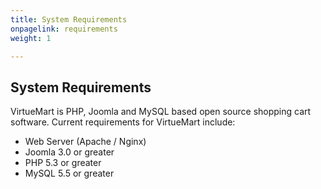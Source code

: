 ```yaml
---
title: System Requirements
onpagelink: requirements
weight: 1

---
```


System Requirements
-------------------

VirtueMart is PHP, Joomla and MySQL based open source shopping cart software. Current requirements for VirtueMart include:

- Web Server (Apache / Nginx)
- Joomla 3.0 or greater
- PHP 5.3 or greater
- MySQL 5.5 or greater
 